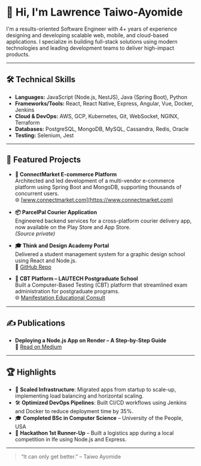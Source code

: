# 👋 Hi, I'm Lawrence Taiwo-Ayomide

I'm a results-oriented Software Engineer with 4+ years of experience designing and developing scalable web, mobile, and cloud-based applications. I specialize in building full-stack solutions using modern technologies and leading development teams to deliver high-impact products.

---

## 🛠️ Technical Skills

- **Languages:** JavaScript (Node.js, NestJS), Java (Spring Boot), Python
- **Frameworks/Tools:** React, React Native, Express, Angular, Vue, Docker, Jenkins
- **Cloud & DevOps:** AWS, GCP, Kubernetes, Git, WebSocket, NGINX, Terraform
- **Databases:** PostgreSQL, MongoDB, MySQL, Cassandra, Redis, Oracle
- **Testing:** Selenium, Jest

---

## 🚀 Featured Projects

- **🛒 ConnectMarket E-commerce Platform**  
  Architected and led development of a multi-vendor e-commerce platform using Spring Boot and MongoDB, supporting thousands of concurrent users.  
  🌐 [www.connectmarket.com](https://www.connectmarket.com)

- **📦 ParcelPal Courier Application**  
  Engineered backend services for a cross-platform courier delivery app, now available on the Play Store and App Store.  
  *(Source private)*

- **🎓 Think and Design Academy Portal**  
  Delivered a student management system for a graphic design school using React and Node.js.  
  🔗 [GitHub Repo](https://github.com/TBWLJ/TADavid.git)

- **📝 CBT Platform – LAUTECH Postgraduate School**  
  Built a Computer-Based Testing (CBT) platform that streamlined exam administration for postgraduate programs.  
  🌐 [Manifestation Educational Consult](https://manifestationedu.vercel.app/)

---

## ✍️ Publications

- **Deploying a Node.js App on Render – A Step-by-Step Guide**  
  📰 [Read on Medium](https://medium.com/@taiwoayomide202/deploying-a-node-js-application-on-render-a-step-by-step-guide-for-beginners-1be627ae9cda)

---

## 🏆 Highlights

- 🧠 **Scaled Infrastructure**: Migrated apps from startup to scale-up, implementing load balancing and horizontal scaling.
- 🛠️ **Optimized DevOps Pipelines**: Built CI/CD workflows using Jenkins and Docker to reduce deployment time by 35%.
- 🎓 **Completed BSc in Computer Science** – University of the People, USA
- 🏅 **Hackathon 1st Runner-Up** – Built a logistics app during a local competition in Ife using Node.js and Express.

---

> “It can only get better.” – Taiwo Ayomide
